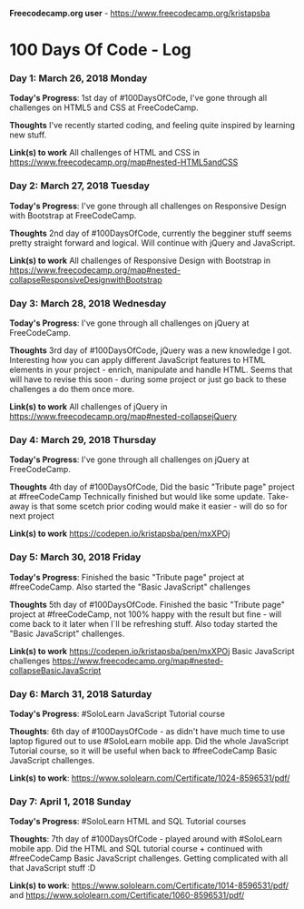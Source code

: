 **Freecodecamp.org user** - https://www.freecodecamp.org/kristapsba

# 100 Days Of Code - Log

### Day 1: March 26, 2018 Monday

**Today's Progress**: 1st day of #100DaysOfCode, I've gone through all challenges on HTML5 and CSS at FreeCodeCamp.

**Thoughts** I've recently started coding, and feeling quite inspired by learning new stuff.

**Link(s) to work**
All challenges of HTML and CSS in https://www.freecodecamp.org/map#nested-HTML5andCSS

### Day 2: March 27, 2018 Tuesday

**Today's Progress**: I've gone through all challenges on Responsive Design with Bootstrap at FreeCodeCamp.

**Thoughts** 2nd day of #100DaysOfCode, currently the begginer stuff seems pretty straight forward and logical. Will continue with jQuery and JavaScript.

**Link(s) to work**
All challenges of Responsive Design with Bootstrap in https://www.freecodecamp.org/map#nested-collapseResponsiveDesignwithBootstrap

### Day 3: March 28, 2018 Wednesday

**Today's Progress**: I've gone through all challenges on jQuery at FreeCodeCamp.

**Thoughts** 3rd day of #100DaysOfCode, jQuery was a new knowledge I got. Interesting how you can apply different JavaScript features to HTML elements in your project - enrich, manipulate and handle HTML. Seems that will have to revise this soon - during some project or just go back to these challenges a do them once more.

**Link(s) to work**
All challenges of jQuery in https://www.freecodecamp.org/map#nested-collapsejQuery

### Day 4: March 29, 2018 Thursday

**Today's Progress**: I've gone through all challenges on jQuery at FreeCodeCamp.

**Thoughts** 4th day of #100DaysOfCode, Did the basic "Tribute page" project at #freeCodeCamp Technically finished but would like some update. Take-away is that some scetch prior coding would make it easier - will do so for next project

**Link(s) to work**
https://codepen.io/kristapsba/pen/mxXPOj

### Day 5: March 30, 2018 Friday

**Today's Progress**: Finished the basic "Tribute page" project at #freeCodeCamp. Also started the "Basic JavaScript" challenges

**Thoughts** 5th day of #100DaysOfCode. Finished the basic "Tribute page" project at #freeCodeCamp, not 100% happy with the result but fine - will come back to it later when I`ll be refreshing stuff. Also today started the "Basic JavaScript" challenges.

**Link(s) to work**
https://codepen.io/kristapsba/pen/mxXPOj
Basic JavaScript challenges https://www.freecodecamp.org/map#nested-collapseBasicJavaScript

### Day 6: March 31, 2018 Saturday

**Today's Progress**: #SoloLearn JavaScript Tutorial course

**Thoughts**: 6th day of #100DaysOfCode - as didn't have much time to use laptop figured out to use #SoloLearn mobile app. Did the whole JavaScript Tutorial course, so it will be useful when back to #freeCodeCamp Basic JavaScript challenges.

**Link(s) to work**: https://www.sololearn.com/Certificate/1024-8596531/pdf/

### Day 7: April 1, 2018 Sunday

**Today's Progress**: #SoloLearn HTML and SQL Tutorial courses

**Thoughts**: 7th day of #100DaysOfCode - played around with #SoloLearn mobile app. Did the HTML and SQL tutorial course + continued with #freeCodeCamp Basic JavaScript challenges. Getting complicated with all that JavaScript stuff :D

**Link(s) to work**: https://www.sololearn.com/Certificate/1014-8596531/pdf/ and https://www.sololearn.com/Certificate/1060-8596531/pdf/
